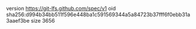version https://git-lfs.github.com/spec/v1
oid sha256:d994b34bb511f596e448ba1c591569344a5a84723b37fff6f0ebb31a3aaef3be
size 3656
